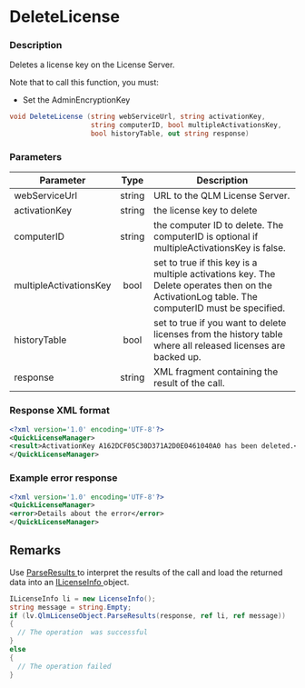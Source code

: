 # DeleteLicense

### Description

Deletes a license key on the License Server.

Note that to call this function, you must:

* Set the AdminEncryptionKey

```csharp
void DeleteLicense (string webServiceUrl, string activationKey, 
                    string computerID, bool multipleActivationsKey, 
                    bool historyTable, out string response)
```

### Parameters

| Parameter              |  Type  | Description                                                                                                                                   |
| ---------------------- | :----: | --------------------------------------------------------------------------------------------------------------------------------------------- |
| webServiceUrl          | string | URL to the QLM License Server.                                                                                                                |
| activationKey          | string | the license key to delete                                                                                                                     |
| computerID             | string | the computer ID to delete. The computerID is optional if multipleActivationsKey is false.                                                     |
| multipleActivationsKey |  bool  | set to true if this key is a multiple activations key. The Delete operates then on the ActivationLog table. The computerID must be specified. |
| historyTable           |  bool  | set to true if you want to delete licenses from the history table where all released licenses are backed up.                                  |
| response               | string | XML fragment containing the result of the call.                                                                                               |

### Response XML format

```xml
<?xml version='1.0' encoding='UTF-8'?>
<QuickLicenseManager>
<result>ActivationKey A162DCF05C30D371A2D0E0461040A0 has been deleted.</result>
</QuickLicenseManager>
```

### Example error response

```xml
<?xml version='1.0' encoding='UTF-8'?>
<QuickLicenseManager>
<error>Details about the error</error>
</QuickLicenseManager>
```

## Remarks

Use [ParseResults ](../../iqlmcustomerinfo/methods/parseresults.md)to interpret the results of the call and load the returned data into an [ILicenseInfo ](../../ilicenseinfo/)object.

```csharp
ILicenseInfo li = new LicenseInfo();
string message = string.Empty;
if (lv.QlmLicenseObject.ParseResults(response, ref li, ref message))
{
  // The operation  was successful	
}
else
{
  // The operation failed
}
```
